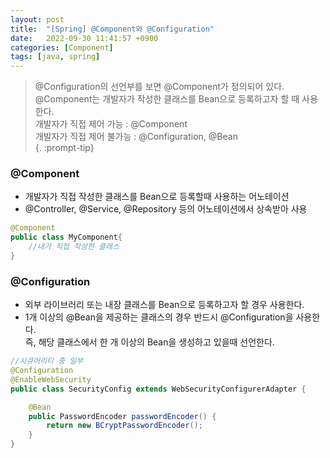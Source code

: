 ```yaml
---
layout: post
title:  "[Spring] @Component와 @Configuration"
date:   2022-09-30 11:41:57 +0900
categories: [Component]
tags: [java, spring]
---
```


>@Configuration의 선언부를 보면 @Component가 정의되어 있다.   
>@Component는 개발자가 작성한 클래스를 Bean으로 등록하고자 할 때 사용한다.  
>개발자가 직접 제어 가능 : @Component  
>개발자가 직접 제어 불가능 : @Configuration, @Bean  
{. :prompt-tip}

### @Component  
* 개발자가 직접 작성한 클래스를 Bean으로 등록할때 사용하는 어노테이션  
* @Controller, @Service, @Repository 등의 어노테이션에서 상속받아 사용
```java
@Component
public class MyComponent{
    //내가 직접 작성한 클래스
}
```

### @Configuration

- 외부 라이브러리 또는 내장 클래스를 Bean으로 등록하고자 할 경우 사용한다.
- 1개 이상의 @Bean을 제공하는 클래스의 경우 반드시 @Configuration을 사용한다.  
  즉, 해당 클래스에서 한 개 이상의 Bean을 생성하고 있을때 선언한다.

```java
//시큐어리티 중 일부
@Configuration
@EnableWebSecurity
public class SecurityConfig extends WebSecurityConfigurerAdapter {

    @Bean
	public PasswordEncoder passwordEncoder() {
    	return new BCryptPasswordEncoder();
	}
}
```